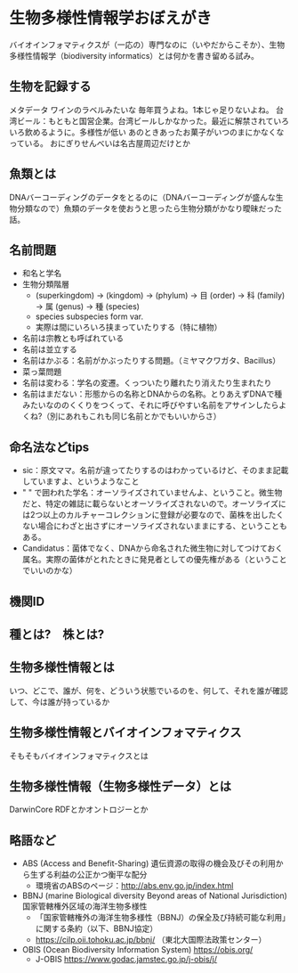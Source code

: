 # 生物多様性情報学おぼえがき
バイオインフォマティクスが（一応の）専門なのに（いやだからこそか）、生物多様性情報学（biodiversity informatics）とは何かを書き留める試み。

## 生物を記録する

メタデータ
ワインのラベルみたいな
毎年買うよね。1本じゃ足りないよね。
台湾ビール：もともと国営企業。台湾ビールしかなかった。最近に解禁されていろいろ飲めるように。多様性が低い
あのときあったお菓子がいつのまにかなくなっている。
おにぎりせんべいは名古屋周辺だけとか



## 魚類とは
DNAバーコーディングのデータをとるのに（DNAバーコーディングが盛んな生物分類なので）魚類のデータを使おうと思ったら生物分類がかなり曖昧だった話。

## 名前問題
- 和名と学名
- 生物分類階層
  - (superkingdom) → (kingdom) → (phylum) → 目 (order) → 科 (family) → 属 (genus) → 種 (species)
  - species subspecies form var.
  - 実際は間にいろいろ挟まっていたりする（特に植物）
- 名前は宗教とも呼ばれている
- 名前は並立する
- 名前はかぶる：名前がかぶったりする問題。（ミヤマクワガタ、Bacillus）
- 菜っ葉問題
- 名前は変わる：学名の変遷。くっついたり離れたり消えたり生まれたり
- 名前はまだない：形態からの名称とDNAからの名称。とりあえずDNAで種みたいなののくくりをつくって、それに呼びやすい名前をアサインしたらよくね?（別にあれもこれも同じ名前とかでもいいからさ）

## 命名法などtips
- sic：原文ママ。名前が違ってたりするのはわかっているけど、そのまま記載していますよ、というようなこと
- " " で囲われた学名：オーソライズされていませんよ、ということ。微生物だと、特定の雑誌に載らないとオーソライズされないので。オーソライズには2つ以上のカルチャーコレクションに登録が必要なので、菌株を出したくない場合にわざと出さずにオーソライズされないままにする、ということもある。
- Candidatus：菌体でなく、DNAから命名された微生物に対してつけておく属名。実際の菌体がとれたときに発見者としての優先権がある（ということでいいのかな）


## 機関ID

## 種とは?　株とは?


## 生物多様性情報とは
いつ、どこで、誰が、何を、どういう状態でいるのを、何して、それを誰が確認して、今は誰が持っているか

## 生物多様性情報とバイオインフォマティクス
そもそもバイオインフォマティクスとは


## 生物多様性情報（生物多様性データ）とは
DarwinCore
RDFとかオントロジーとか

## 略語など
- ABS (Access and Benefit-Sharing) 遺伝資源の取得の機会及びその利用から生ずる利益の公正かつ衡平な配分
  - 環境省のABSのページ：http://abs.env.go.jp/index.html
- BBNJ (marine Biological diversity Beyond areas of National Jurisdiction) 国家管轄権外区域の海洋生物多様性
  - 「国家管轄権外の海洋生物多様性（BBNJ）の保全及び持続可能な利用」に関する条約（以下、BBNJ協定）
  - https://cilp.oii.tohoku.ac.jp/bbnj/ （東北大国際法政策センター）
- OBIS (Ocean Biodiversity Information System) https://obis.org/
  - J-OBIS https://www.godac.jamstec.go.jp/j-obis/j/


